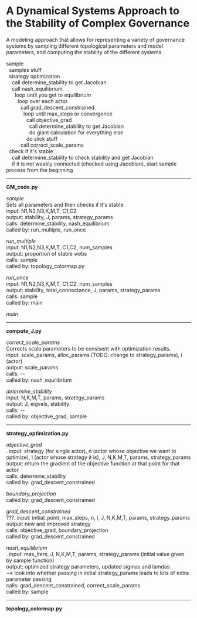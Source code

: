 # A Dynamical Systems Approach to the Stability of Complex Governance

A modeling approach that allows for representing a variety of governance systems by sampling different topological parameters and model parameters, and computing the stability of the different systems. 


sample  
&nbsp;&nbsp;samples stuff  
&nbsp;&nbsp;strategy optimization  
&nbsp;&nbsp;&nbsp;&nbsp;call determine_stability to get Jacobian  
&nbsp;&nbsp;&nbsp;&nbsp;call nash_equilibrium  
&nbsp;&nbsp;&nbsp;&nbsp;&nbsp;&nbsp;loop until you get to equilibrium  
&nbsp;&nbsp;&nbsp;&nbsp;&nbsp;&nbsp;&nbsp;&nbsp;loop over each actor  
&nbsp;&nbsp;&nbsp;&nbsp;&nbsp;&nbsp;&nbsp;&nbsp;&nbsp;&nbsp;call grad_descent_constrained  
&nbsp;&nbsp;&nbsp;&nbsp;&nbsp;&nbsp;&nbsp;&nbsp;&nbsp;&nbsp;&nbsp;&nbsp;loop until max_steps or convergence  
&nbsp;&nbsp;&nbsp;&nbsp;&nbsp;&nbsp;&nbsp;&nbsp;&nbsp;&nbsp;&nbsp;&nbsp;&nbsp;&nbsp;call objective_grad  
&nbsp;&nbsp;&nbsp;&nbsp;&nbsp;&nbsp;&nbsp;&nbsp;&nbsp;&nbsp;&nbsp;&nbsp;&nbsp;&nbsp;&nbsp;&nbsp;call determine_stability to get Jacobian  
&nbsp;&nbsp;&nbsp;&nbsp;&nbsp;&nbsp;&nbsp;&nbsp;&nbsp;&nbsp;&nbsp;&nbsp;&nbsp;&nbsp;&nbsp;&nbsp;do giant calculation for everything else  
&nbsp;&nbsp;&nbsp;&nbsp;&nbsp;&nbsp;&nbsp;&nbsp;&nbsp;&nbsp;&nbsp;&nbsp;&nbsp;&nbsp;do slick stuff  
&nbsp;&nbsp;&nbsp;&nbsp;&nbsp;&nbsp;&nbsp;&nbsp;&nbsp;&nbsp;call correct_scale_params  
&nbsp;&nbsp;check if it's stable  
&nbsp;&nbsp;&nbsp;&nbsp;call determine_stability to check stability and get Jacobian  
&nbsp;&nbsp;&nbsp;&nbsp;if it is not weakly connected (checked using Jacobian), start sample process from the beginning  


----------------------------------------------------------------------------------------------------

**GM_code.py**

*sample*  
  Sets all parameters and then checks if it's stable  
  input: N1,N2,N3,K,M,T, C1,C2  
  output: stability, J, params, strategy_params  
  calls: determine_stability, nash_equilibrium  
  called by: run_multiple, run_once  

*run_multiple*  
  input: N1,N2,N3,K,M,T, C1,C2, num_samples  
  output: proportion of stable webs  
  calls: sample  
  called by: topology_colormap.py  

*run_once*  
  input: N1,N2,N3,K,M,T, C1,C2, num_samples  
  output: stability, total_connectance, J, params, strategy_params  
  calls: sample  
  called by: main  

*main*


----------------------------------------------------------------------------------------------------

**compute_J.py**

*correct_scale_params*  
  Corrects scale parameters to be consisent with optimization results.  
  input: scale_params, alloc_params (TODO: change to strategy_params), i (actor)  
  output: scale_params  
  calls: --  
  called by: nash_equilibrium  

*determine_stability*  
  input: N,K,M,T, params, strategy_params  
  output: J, eigvals, stability  
  calls: --  
  called by: objective_grad, sample  


----------------------------------------------------------------------------------------------------

**strategy_optimization.py**

*objective_grad*  
  .
  input: strategy (for single actor), n (actor whose objective we want to optimize), l (actor whose strategy it is),
         J, N,K,M,T, params, strategy_params  
  output: return the gradient of the objective function at that point for that actor  
  calls: determine_stability  
  called by: grad_descent_constrained  


*boundary_projection*  
  called by: grad_descent_constrained  


*grad_descent_constrained*  
  ???.
  input: initial_point, max_steps, n, l, J, N,K,M,T, params, strategy_params  
  output: new and improved strategy   
  calls: objective_grad, boundary_projection  
  called by: grad_descent_constrained  


*nash_equilibrium*  
  .
  input: max_iters, J, N,K,M,T, params, strategy_params (initial value given by sample function)  
  output: optimized strategy parameters, updated sigmas and lamdas  
  --> look into whether passing in initial strategy_params leads to lots of extra parameter passing  
  calls: grad_descent_constrained, correct_scale_params  
  called by: sample  


----------------------------------------------------------------------------------------------------

**topology_colormap.py**



